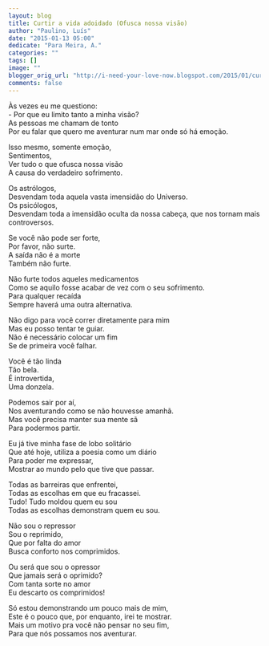 ```yaml
---
layout: blog
title: Curtir a vida adoidado (Ofusca nossa visão)
author: "Paulino, Luís"
date: "2015-01-13 05:00"
dedicate: "Para Meira, A."
categories: ""
tags: []
image: ""
blogger_orig_url: "http://i-need-your-love-now.blogspot.com/2015/01/curtir-vida-adoidado-ofusca-nossa-visao.html"
comments: false
---
```


Às vezes eu me questiono:\
\- Por que eu limito tanto a minha visão?\
As pessoas me chamam de tonto\
Por eu falar que quero me aventurar num mar onde só há emoção.

Isso mesmo, somente emoção,\
Sentimentos,\
Ver tudo o que ofusca nossa visão\
A causa do verdadeiro sofrimento.

Os astrólogos,\
Desvendam toda aquela vasta imensidão do Universo.\
Os psicólogos,\
Desvendam toda a imensidão oculta da nossa cabeça, que nos tornam mais controversos.

Se você não pode ser forte,\
Por favor, não surte.\
A saída não é a morte\
Também não furte.

Não furte todos aqueles medicamentos\
Como se aquilo fosse acabar de vez com o seu sofrimento.\
Para qualquer recaída\
Sempre haverá uma outra alternativa.

Não digo para você correr diretamente para mim\
Mas eu posso tentar te guiar.\
Não é necessário colocar um fim\
Se de primeira você falhar.

Você é tão linda\
Tão bela.\
É introvertida,\
Uma donzela.

Podemos sair por aí,\
Nos aventurando como se não houvesse amanhã.\
Mas você precisa manter sua mente sã\
Para podermos partir.

Eu já tive minha fase de lobo solitário\
Que até hoje, utiliza a poesia como um diário\
Para poder me expressar,\
Mostrar ao mundo pelo que tive que passar.

Todas as barreiras que enfrentei,\
Todas as escolhas em que eu fracassei.\
Tudo! Tudo moldou quem eu sou\
Todas as escolhas demonstram quem eu sou.

Não sou o repressor\
Sou o reprimido,\
Que por falta do amor\
Busca conforto nos comprimidos.

Ou será que sou o opressor\
Que jamais será o oprimido?\
Com tanta sorte no amor\
Eu descarto os comprimidos!

Só estou demonstrando um pouco mais de mim,\
Este é o pouco que, por enquanto, irei te mostrar.\
Mais um motivo pra você não pensar no seu fim,\
Para que nós possamos nos aventurar.
